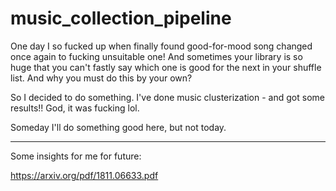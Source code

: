 # music_collection_pipeline

One day I so fucked up when finally found good-for-mood song changed once again to fucking unsuitable one! And sometimes your library is so huge that you can't fastly say which one is good for the next in your shuffle list. And why you must do this by your own?

So I decided to do something. I've done music clusterization - and got some results!! God, it was fucking lol.

Someday I'll do something good here, but not today.

---
Some insights for me for future:

https://arxiv.org/pdf/1811.06633.pdf
